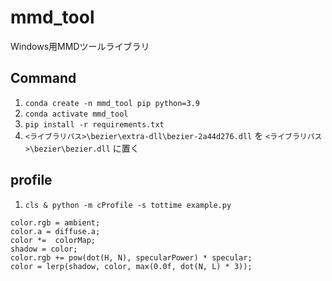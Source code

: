 # mmd_tool
Windows用MMDツールライブラリ

## Command

 1. `conda create -n mmd_tool pip python=3.9`
 2. `conda activate mmd_tool`
 3. `pip install -r requirements.txt`
 4. `<ライブラリパス>\bezier\extra-dll\bezier-2a44d276.dll` を `<ライブラリパス>\bezier\bezier.dll` に置く
 
 
## profile
 
 1. `cls & python -m cProfile -s tottime example.py`



```
color.rgb = ambient;
color.a = diffuse.a;
color *=  colorMap;
shadow = color;
color.rgb += pow(dot(H, N), specularPower) * specular;
color = lerp(shadow, color, max(0.0f, dot(N, L) * 3));
```
